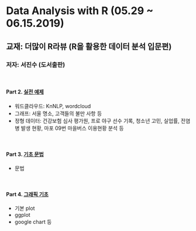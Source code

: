 # Data Analysis with R (05.29 ~ 06.15.2019)
## 교재: 더많이 R라뷰 (R을 활용한 데이터 분석 입문편) 
### 저자: 서진수 (도서출판)
<br>

#### Part 2. [실전 예제](https://github.com/psm9619/R_Data_Analysis/tree/master/Part2)
- 워드클라우드: KnNLP, wordcloud 
- 그래프: 서울 명소, 고객들의 불만 사항 등
- 정형 데이터: 건강보험 심사 평가원, 프로 야구 선수 기록, 청소년 고민, 실업률, 전염병 발생 현황, 마포 09번 마을버스 이용현황 분석 등
<br>

#### Part 3. [기초 문법](https://github.com/psm9619/R_Data_Analysis/tree/master/Part3)
- 문법
<br>

#### Part 4. [그래픽 기초](https://github.com/psm9619/R_Data_Analysis/tree/master/Part4)
- 기본 plot
- ggplot
- google chart 등
